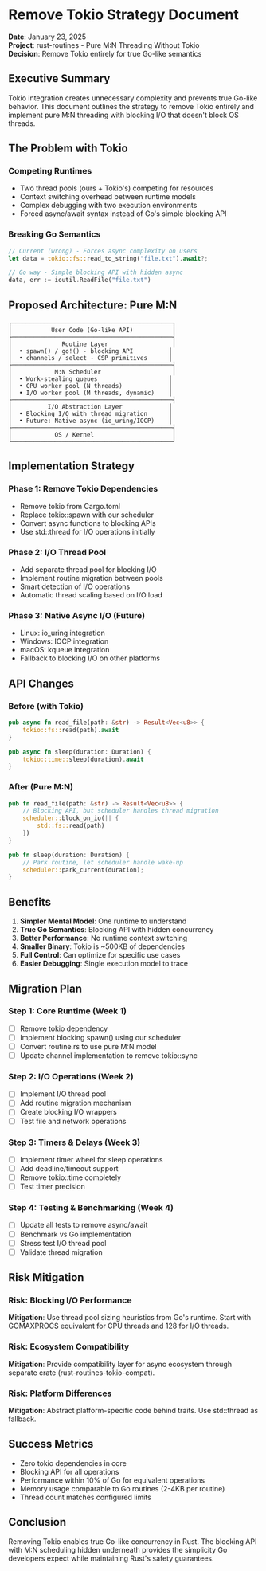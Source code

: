 # Remove Tokio Strategy Document

**Date**: January 23, 2025  
**Project**: rust-routines - Pure M:N Threading Without Tokio  
**Decision**: Remove Tokio entirely for true Go-like semantics

## Executive Summary

Tokio integration creates unnecessary complexity and prevents true Go-like behavior. This document outlines the strategy to remove Tokio entirely and implement pure M:N threading with blocking I/O that doesn't block OS threads.

## The Problem with Tokio

### Competing Runtimes
- Two thread pools (ours + Tokio's) competing for resources
- Context switching overhead between runtime models
- Complex debugging with two execution environments
- Forced async/await syntax instead of Go's simple blocking API

### Breaking Go Semantics
```rust
// Current (wrong) - Forces async complexity on users
let data = tokio::fs::read_to_string("file.txt").await?;

// Go way - Simple blocking API with hidden async
data, err := ioutil.ReadFile("file.txt")
```

## Proposed Architecture: Pure M:N

```
┌─────────────────────────────────────────────┐
│           User Code (Go-like API)           │
├─────────────────────────────────────────────┤
│              Routine Layer                  │
│  • spawn() / go!() - blocking API          │
│  • channels / select - CSP primitives      │
├─────────────────────────────────────────────┤
│            M:N Scheduler                    │
│  • Work-stealing queues                    │
│  • CPU worker pool (N threads)             │
│  • I/O worker pool (M threads, dynamic)    │
├─────────────────────────────────────────────┤
│          I/O Abstraction Layer             │
│  • Blocking I/O with thread migration      │
│  • Future: Native async (io_uring/IOCP)    │
├─────────────────────────────────────────────┤
│            OS / Kernel                      │
└─────────────────────────────────────────────┘
```

## Implementation Strategy

### Phase 1: Remove Tokio Dependencies
- Remove tokio from Cargo.toml
- Replace tokio::spawn with our scheduler
- Convert async functions to blocking APIs
- Use std::thread for I/O operations initially

### Phase 2: I/O Thread Pool
- Add separate thread pool for blocking I/O
- Implement routine migration between pools
- Smart detection of I/O operations
- Automatic thread scaling based on I/O load

### Phase 3: Native Async I/O (Future)
- Linux: io_uring integration
- Windows: IOCP integration  
- macOS: kqueue integration
- Fallback to blocking I/O on other platforms

## API Changes

### Before (with Tokio)
```rust
pub async fn read_file(path: &str) -> Result<Vec<u8>> {
    tokio::fs::read(path).await
}

pub async fn sleep(duration: Duration) {
    tokio::time::sleep(duration).await
}
```

### After (Pure M:N)
```rust
pub fn read_file(path: &str) -> Result<Vec<u8>> {
    // Blocking API, but scheduler handles thread migration
    scheduler::block_on_io(|| {
        std::fs::read(path)
    })
}

pub fn sleep(duration: Duration) {
    // Park routine, let scheduler handle wake-up
    scheduler::park_current(duration);
}
```

## Benefits

1. **Simpler Mental Model**: One runtime to understand
2. **True Go Semantics**: Blocking API with hidden concurrency
3. **Better Performance**: No runtime context switching
4. **Smaller Binary**: Tokio is ~500KB of dependencies
5. **Full Control**: Can optimize for specific use cases
6. **Easier Debugging**: Single execution model to trace

## Migration Plan

### Step 1: Core Runtime (Week 1)
- [ ] Remove tokio dependency
- [ ] Implement blocking spawn() using our scheduler
- [ ] Convert routine.rs to use pure M:N model
- [ ] Update channel implementation to remove tokio::sync

### Step 2: I/O Operations (Week 2)
- [ ] Implement I/O thread pool
- [ ] Add routine migration mechanism
- [ ] Create blocking I/O wrappers
- [ ] Test file and network operations

### Step 3: Timers & Delays (Week 3)
- [ ] Implement timer wheel for sleep operations
- [ ] Add deadline/timeout support
- [ ] Remove tokio::time completely
- [ ] Test timer precision

### Step 4: Testing & Benchmarking (Week 4)
- [ ] Update all tests to remove async/await
- [ ] Benchmark vs Go implementation
- [ ] Stress test I/O thread pool
- [ ] Validate thread migration

## Risk Mitigation

### Risk: Blocking I/O Performance
**Mitigation**: Use thread pool sizing heuristics from Go's runtime. Start with GOMAXPROCS equivalent for CPU threads and 128 for I/O threads.

### Risk: Ecosystem Compatibility
**Mitigation**: Provide compatibility layer for async ecosystem through separate crate (rust-routines-tokio-compat).

### Risk: Platform Differences
**Mitigation**: Abstract platform-specific code behind traits. Use std::thread as fallback.

## Success Metrics

- Zero tokio dependencies in core
- Blocking API for all operations
- Performance within 10% of Go for equivalent operations
- Memory usage comparable to Go routines (2-4KB per routine)
- Thread count matches configured limits

## Conclusion

Removing Tokio enables true Go-like concurrency in Rust. The blocking API with M:N scheduling hidden underneath provides the simplicity Go developers expect while maintaining Rust's safety guarantees.
